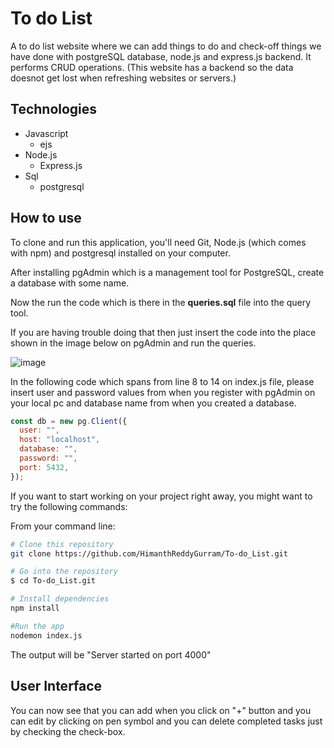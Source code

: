 # To do List
A to do list website where we can add things to do and check-off things we have done with postgreSQL database, node.js and express.js backend.
It performs CRUD operations.
(This website has a backend so the data doesnot get lost when refreshing websites or servers.)

## Technologies
* Javascript
  - ejs
* Node.js
  - Express.js
* Sql
  - postgresql


## How to use
To clone and run this application, you'll need Git, Node.js (which comes with npm) and postgresql installed on your computer.

After installing pgAdmin which is a management tool for PostgreSQL, create a database with some name.

Now the run the code which is there in the **queries.sql** file into the query tool.

If you are having trouble doing that then just insert the code into the place shown in the image below on pgAdmin and run the queries.

![image](https://miro.medium.com/v2/resize:fit:916/1*IQqAlh30q_pFpVp0KomL2w.png)

In the following code which spans from line 8 to 14 on index.js file, please insert user and password values from when you register with pgAdmin on your local pc and database name from when you created a database.
```javascript
const db = new pg.Client({
  user: "",
  host: "localhost",
  database: "",
  password: "",
  port: 5432,
});
```
If you want to start working on your project right away, you might want to try the following commands:

From your command line:
```bash
# Clone this repository
git clone https://github.com/HimanthReddyGurram/To-do_List.git

# Go into the repository
$ cd To-do_List.git

# Install dependencies
npm install

#Run the app
nodemon index.js
```
The output will be "Server started on port 4000"

## User Interface
You can now see that you can add when you click on "+" button and you can edit by clicking on pen symbol and you can delete completed tasks just by checking the check-box.
